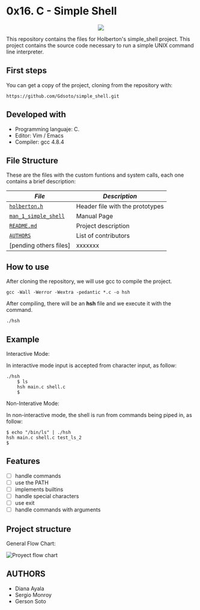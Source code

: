 #  0x16. C - Simple Shell

<p align="center">
    <img src="https://www.holbertonschool.com/holberton-logo.png"/>
</p>

This repository contains the files for Holberton's simple_shell project. This project contains the source code necessary to run a simple UNIX command line interpreter.

## First steps

You can get a copy of the project, cloning from the repository with:
```
https://github.com/Gdsoto/simple_shell.git
```

## Developed with
- Programming languaje: C.
- Editor: Vim / Emacs
- Compiler: gcc 4.8.4

## File Structure
These are the files with the custom funtions and system calls, each one contains a brief description:

|   ***File***    |  ***Description***                   |
|---------------|---------------------------------------|
|  [`holberton.h`](./holberton.h)	|  Header file with the prototypes	|
|  [`man_1_simple_shell`](./man_1_simple_shell)  | Manual Page	|
|  [`README.md`](./README.md)  | Project description |
|  [`AUTHORS`](./AUTHORS)  | List of contributors |
|  [pending others files]  | xxxxxxx |

## How to use
After cloning the repository, we will use gcc to compile the project.

```
gcc -Wall -Werror -Wextra -pedantic *.c -o hsh
```
After compiling, there will be an **hsh** file and we execute it with the command.

```
./hsh
```
## Example

Interactive Mode:

In interactive mode input is accepted from character input, as follow:
```
./hsh
    $ ls
    hsh main.c shell.c
    $
```

Non-Interative Mode:

In non-interactive mode, the shell is run from commands being piped in, as follow:
```
$ echo "/bin/ls" | ./hsh
hsh main.c shell.c test_ls_2
$
```

## Features
- [ ] handle commands
- [ ] use the PATH
- [ ] implements builtins
- [ ] handle special characters
- [ ] use exit
- [ ] handle commands with arguments

## Project structure

General Flow Chart:

![Proyect flow chart](https://i.ibb.co/kxYxPL3/Flowchart-Shell.png "Flow Chart")

## AUTHORS
* Diana Ayala
* Sergio Monroy
* Gerson Soto
